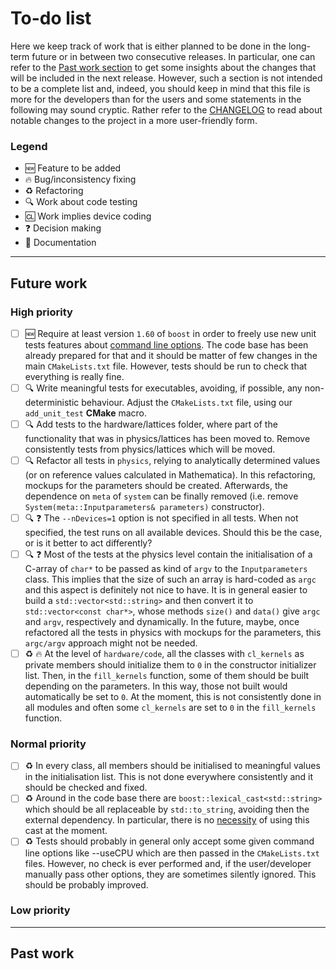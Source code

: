 # To-do list

Here we keep track of work that is either planned to be done in the long-term future or in between two consecutive releases.
In particular, one can refer to the [Past work section](#past-work) to get some insights about the changes that will be included in the next release.
However, such a section is not intended to be a complete list and, indeed, you should keep in mind that this file is more for the developers than for the users and some statements in the following may sound cryptic.
Rather refer to the [CHANGELOG](https://github.com/AG-Philipsen/cl2qcd/blob/master/CHANGELOG.md) to read about notable changes to the project in a more user-friendly form.

### Legend

* :new: Feature to be added
* :fire: Bug/inconsistency fixing
* :recycle: Refactoring
* :mag: Work about code testing
* :cl: Work implies device coding
* :question: Decision making
* :memo: Documentation

----

## Future work

### High priority

 - [ ] :new: Require at least version `1.60` of `boost` in order to freely use new unit tests features about [command line options](https://www.boost.org/doc/libs/1_60_0/libs/test/doc/html/boost_test/change_log.html).
             The code base has been already prepared for that and it should be matter of few changes in the main `CMakeLists.txt` file.
             However, tests should be run to check that everything is really fine.
 - [ ] :mag: Write meaningful tests for executables, avoiding, if possible, any non-deterministic behaviour.
             Adjust the `CMakeLists.txt` file, using our `add_unit_test` **CMake** macro.
 - [ ] :mag: Add tests to the hardware/lattices folder, where part of the functionality that was in physics/lattices has been moved to.
             Remove consistently tests from physics/lattices which will be moved.
 - [ ] :mag: Refactor all tests in `physics`, relying to analytically determined values (or on reference values calculated in Mathematica).
             In this refactoring, mockups for the parameters should be created.
             Afterwards, the dependence on `meta` of `system` can be finally removed (i.e. remove `System(meta::Inputparameters& parameters)` constructor).
 - [ ] :mag: :question: The `--nDevices=1` option is not specified in all tests.
                        When not specified, the test runs on all available devices.
                        Should this be the case, or is it better to act differently?
 - [ ] :mag: :question: Most of the tests at the physics level contain the initialisation of a C-array of `char*` to be passed as kind of `argv` to the `Inputparameters` class.
                        This implies that the size of such an array is hard-coded as `argc` and this aspect is definitely not nice to have.
                        It is in general easier to build a `std::vector<std::string>` and then convert it to `std::vector<const char*>`, whose methods `size()` and `data()` give `argc` and `argv`, respectively and dynamically.
                        In the future, maybe, once refactored all the tests in physics with mockups for the parameters, this `argc/argv` approach might not be needed.
 - [ ] :recycle: :fire: At the level of `hardware/code`, all the classes with `cl_kernels` as private members should initialize them to `0` in the constructor initializer list.
                        Then, in the `fill_kernels` function, some of them should be built depending on the parameters.
                        In this way, those not built would automatically be set to `0`.
                        At the moment, this is not consistently done in all modules and often some `cl_kernels` are set to `0` in the `fill_kernels` function.

### Normal priority

 - [ ] :recycle: In every class, all members should be initialised to meaningful values in the initialisation list.
                 This is not done everywhere consistently and it should be checked and fixed.
 - [ ] :recycle: Around in the code base there are `boost::lexical_cast<std::string>` which should be all replaceable by `std::to_string`, avoiding then the external dependency.
                 In particular, there is no [necessity](https://stackoverflow.com/a/29399444) of using this cast at the moment.
 - [ ] :recycle: Tests should probably in general only accept some given command line options like --useCPU which are then passed in the `CMakeLists.txt` files.
                 However, no check is ever performed and, if the user/developer manually pass other options, they are sometimes silently ignored.
                 This should be probably improved.

### Low priority


----

## Past work
